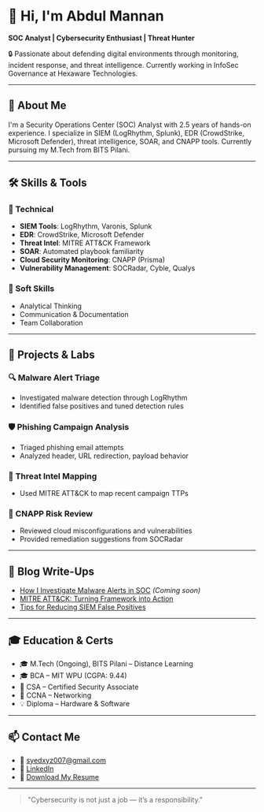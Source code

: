 # 👋 Hi, I'm Abdul Mannan

**SOC Analyst | Cybersecurity Enthusiast | Threat Hunter**

🔒 Passionate about defending digital environments through monitoring, incident response, and threat intelligence. Currently working in InfoSec Governance at Hexaware Technologies.

---

## 📌 About Me

I'm a Security Operations Center (SOC) Analyst with 2.5 years of hands-on experience. I specialize in SIEM (LogRhythm, Splunk), EDR (CrowdStrike, Microsoft Defender), threat intelligence, SOAR, and CNAPP tools. Currently pursuing my M.Tech from BITS Pilani.

---

## 🛠️ Skills & Tools

### 🔧 Technical
- **SIEM Tools**: LogRhythm, Varonis, Splunk
- **EDR**: CrowdStrike, Microsoft Defender
- **Threat Intel**: MITRE ATT&CK Framework
- **SOAR**: Automated playbook familiarity
- **Cloud Security Monitoring**: CNAPP (Prisma)
- **Vulnerability Management**: SOCRadar, Cyble, Qualys

### 🧠 Soft Skills
- Analytical Thinking
- Communication & Documentation
- Team Collaboration

---

## 🧪 Projects & Labs

### 🔍 Malware Alert Triage
- Investigated malware detection through LogRhythm
- Identified false positives and tuned detection rules

### 🛡️ Phishing Campaign Analysis
- Triaged phishing email attempts
- Analyzed header, URL redirection, payload behavior

### 🧬 Threat Intel Mapping
- Used MITRE ATT&CK to map recent campaign TTPs

### 🧰 CNAPP Risk Review
- Reviewed cloud misconfigurations and vulnerabilities
- Provided remediation suggestions from SOCRadar

---

## 📝 Blog Write-Ups

- [How I Investigate Malware Alerts in SOC](#) *(Coming soon)*
- [MITRE ATT&CK: Turning Framework into Action](#)
- [Tips for Reducing SIEM False Positives](#)

---

## 🎓 Education & Certs

- 🎓 M.Tech (Ongoing), BITS Pilani – Distance Learning
- 🎓 BCA – MIT WPU (CGPA: 9.44)
- 📜 CSA – Certified Security Associate
- 📜 CCNA – Networking
- 💡 Diploma – Hardware & Software

---

## 📫 Contact Me

- 📧 [syedxyz007@gmail.com](mailto:syedxyz007@gmail.com)
- 🔗 [LinkedIn](https://www.linkedin.com/in/abdul-mannan-12a157143/)
- 📄 [Download My Resume](./Abdul-Mannan-Resume.pdf)

---

> "Cybersecurity is not just a job — it’s a responsibility."
